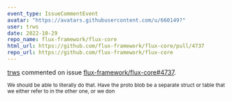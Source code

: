```yaml
---
event_type: IssueCommentEvent
avatar: "https://avatars.githubusercontent.com/u/660149?"
user: trws
date: 2022-10-29
repo_name: flux-framework/flux-core
html_url: https://github.com/flux-framework/flux-core/pull/4737
repo_url: https://github.com/flux-framework/flux-core
---
```


<a href='https://github.com/trws' target='_blank'>trws</a> commented on issue <a href='https://github.com/flux-framework/flux-core/pull/4737' target='_blank'>flux-framework/flux-core#4737</a>.

<small>We should be able to literally do that. Have the proto blob be a separate struct or table that we either refer to in the other one, or we don